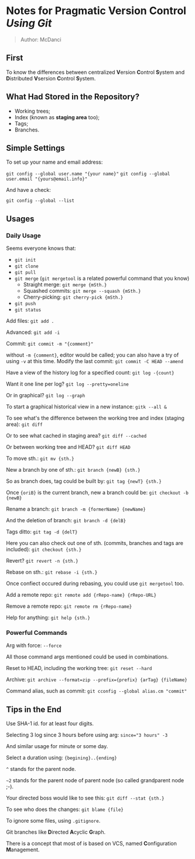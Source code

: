 # Notes for Pragmatic Version Control *Using Git*
> Author: McDanci

## First
To know the differences between centralized **V**ersion **C**ontrol **S**ystem and **D**istributed **V**sersion **C**ontrol **S**ystem.

## What Had Stored in the Repository?
* Working trees;
* Index (known as **staging area** too);
* Tags;
* Branches.

## Simple Settings
To set up your name and email address:

`git config --global user.name "{your name}"`
`git config --global user.email "{yours@email.info}"`

And have a check:

`git config --global --list`

## Usages
### Daily Usage
Seems everyone knows that:

* `git init`
* `git clone`
* `git pull`
* `git merge` (`git mergetool` is a related powerful command that you know)
	* Straight merge: `git merge {mSth.}`
	* Squashed commits: `git merge --squash {mSth.}`
	* Cherry-picking: `git cherry-pick {mSth.}`
* `git push`
* `git status`

Add files:
`git add .`

Advanced:
`git add -i`

Commit:
`git commit -m "{comment}"`

without `-m {comment}`, editor would be called; you can also have a try of using `-v` at this time.
Modify the last commit:
`git commit -C HEAD --amend`

Have a view of the history log for a specified count:
`git log -{count}`

Want it one line per log?
`git log --pretty=oneline`

Or in graphical?
`git log --graph`

To start a graphical historical view in a new instance:
`gitk --all &`

To see what's the difference between the working tree and index (staging area):
`git diff`

Or to see what cached in staging area?
`git diff --cached`

Or between working tree and HEAD?
`git diff HEAD`

To move sth.:
`git mv {sth.}`

New a branch by one of sth.:
`git branch {newB} {sth.}`

So as branch does, tag could be built by:
`git tag {newT} {sth.}`

Once `{oriB}` is the current branch, new a branch could be:
`git checkout -b {newB}`

Rename a branch:
`git branch -m {formerName} {newName}`

And the deletion of branch:
`git branch -d {delB}`

Tags ditto:
`git tag -d {delT}`

Here you can also check out one of sth. (commits, branches and tags are included):
`git checkout {sth.}`

Revert?
`git revert -n {sth.}`

Rebase on sth.:
`git rebase -i {sth.}`

Once confiect occured during rebasing, you could use `git mergetool` too.

Add a remote repo:
`git remote add {rRepo-name} {rRepo-URL}`

Remove a remote repo:
`git remote rm {rRepo-name}`

Help for anything:
`git help {sth.}`

### Powerful Commands
Arg with force:
`--force`

All those command args mentioned could be used in combinations.

Reset to HEAD, including the working tree:
`git reset --hard`

Archive:
`git archive --format=zip --prefix={prefix} {arTag} {fileName}`

Command alias, such as commit:
`git cconfig --global alias.cm "commit"`

## Tips in the End
Use SHA-1 id. for at least four digits.

Selecting 3 log since 3 hours before using arg:
`since="3 hours" -3`

And similar usage for minute or some day.

Select a duration using:
`{begining}..{ending}`

`^` stands for the parent node.

`~2` stands for the parent node of parent node (so called grandparent node ;-).

Your directed boss would like to see this:
`git diff --stat {sth.}`

To see who does the changes:
`git blame {file}`

To ignore some files, using `.gitignore`.

Git branches like **D**irected **A**cyclic **G**raph.

There is a concept that most of is based on VCS, named **C**onfiguration **M**anagement.
